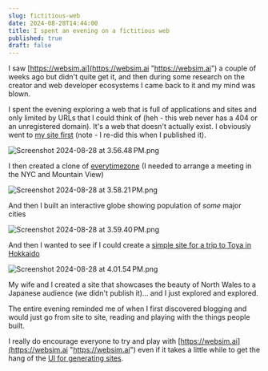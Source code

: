 ```yaml
---
slug: fictitious-web
date: 2024-08-28T14:44:00
title: I spent an evening on a fictitious web
published: true
draft: false
---
```


I saw [https://websim.ai](https://websim.ai "https://websim.ai") a couple of weeks ago but didn\'t quite get it, and then during some research on the creator and web developer ecosystems I came back to it and my mind was blown.

I spent the evening exploring a web that is full of applications and sites and only limited by URLs that I could think of (heh - this web never has a 404 or an unregistered domain). It\'s a web that doesn\'t actually exist. I obviously went to [my site first](https://websim.ai/@paul_kinlan/paul-kinlan-s-blog "https://websim.ai/@paul_kinlan/paul-kinlan-s-blog") (note - I re-did this when I published it).

![Screenshot 2024-08-28 at 3.56.48 PM.png](/images/websim-paulkinlan-me.png)

I then created a clone of [everytimezone](https://websim.ai/@paul_kinlan/everytimezone-com "https://websim.ai/@paul_kinlan/everytimezone-com") (I needed to arrange a meeting in the NYC and Mountain View)

![Screenshot 2024-08-28 at 3.58.21 PM.png](/images/websim-everytimezone.png)

And then I built an interactive globe showing population of *some* major cities

![Screenshot 2024-08-28 at 3.59.40 PM.png](/images/websim-globe.png)

And then I wanted to see if I could create a [simple site for a trip to Toya in Hokkaido](https://websim.ai/@paul_kinlan/discover-toya-a-cultural-journey-in-hokkaido "https://websim.ai/@paul_kinlan/discover-toya-a-cultural-journey-in-hokkaido")

![Screenshot 2024-08-28 at 4.01.54 PM.png](/images/websim-hokkaido.png)

My wife and I created a site that showcases the beauty of North Wales to a Japanese audience (we didn\'t publish it)... and I just explored and explored.

The entire evening reminded me of when I first discovered blogging and would just go from site to site, reading and playing with the things people built.

I really do encourage everyone to try and play with [https://websim.ai](https://websim.ai "https://websim.ai") even if it takes a little while to get the hang of the [UI for generating sites](https://websim.ai/@katwinter/websim-ui-guide "https://websim.ai/@katwinter/websim-ui-guide").
